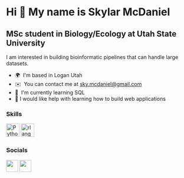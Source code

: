 Hi 👋 My name is Skylar McDaniel
================================

MSc student in Biology/Ecology at Utah State University
-------------------------------------------------------

I am interested in building bioinformatic pipelines that can handle large datasets.

* 🌍  I'm based in Logan Utah
* ✉️  You can contact me at [sky.mcdaniel@gmail.com](mailto:sky.mcdaniel@gmail.com)
* 🧠  I'm currently learning SQL
* 🤨  I would like help with learning how to build web applications

### Skills


<p align="left">
<a href="https://www.python.org/" target="_blank" rel="noreferrer"><img src="https://raw.githubusercontent.com/danielcranney/readme-generator/main/public/icons/skills/python-colored.svg" width="36" height="36" alt="Python" /></a>
<a href="https://www.r-project.org/" target="_blank" rel="noreferrer"><img src="https://raw.githubusercontent.com/danielcranney/readme-generator/main/public/icons/skills/rlang-colored.svg" width="36" height="36" alt="rlang" /></a>
</p>


### Socials

<p align="left"> <a href="https://www.github.com/SkylarMcDaniel" target="_blank" rel="noreferrer"><img src="https://raw.githubusercontent.com/danielcranney/readme-generator/main/public/icons/socials/github-dark.svg" width="32" height="32" /></a> <a href="https://www.linkedin.com/in/christopher-mcdaniel-892b60193/" target="_blank" rel="noreferrer"><img src="https://raw.githubusercontent.com/danielcranney/readme-generator/main/public/icons/socials/linkedin.svg" width="32" height="32" /></a></p>
